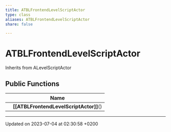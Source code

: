 ```yaml
---
title: ATBLFrontendLevelScriptActor
type: class
aliases: ATBLFrontendLevelScriptActor
share: false

---
```


# ATBLFrontendLevelScriptActor





Inherits from ALevelScriptActor

## Public Functions

|                | Name           |
| -------------- | -------------- |
| | **[[ATBLFrontendLevelScriptActor]]**() |

-------------------------------

Updated on 2023-07-04 at 02:30:58 +0200